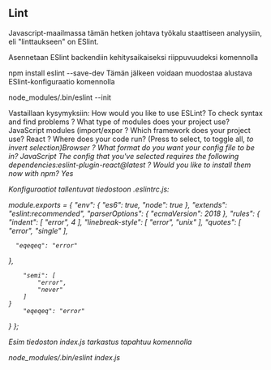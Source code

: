 ## Lint


Javascript-maailmassa tämän hetken johtava työkalu staattiseen analyysiin, eli "linttaukseen" on ESlint.


Asennetaan ESlint backendiin kehitysaikaiseksi riippuvuudeksi komennolla

npm install eslint --save-dev
Tämän jälkeen voidaan muodostaa alustava ESlint-konfiguraatio komennolla

node_modules/.bin/eslint --init

Vastaillaan kysymyksiin:
 How would you like to use ESLint? To check syntax and find problems
? What type of modules does your project use? JavaScript modules (import/expor
? Which framework does your project use? React
? Where does your code run? (Press <space> to select, <a> to toggle all, <i> to 
invert selection)Browser
? What format do you want your config file to be in? JavaScript
The config that you've selected requires the following dependencies:eslint-plugin-react@latest
? Would you like to install them now with npm? Yes


Konfiguraatiot tallentuvat tiedostoon .eslintrc.js:

module.exports = {
    "env": {
        "es6": true,
        "node": true
    },
    "extends": "eslint:recommended",
    "parserOptions": {
        "ecmaVersion": 2018
    },
    "rules": {
        "indent": [
            "error",
            4
        ],
        "linebreak-style": [
            "error",
            "unix"
        ],
        "quotes": [
            "error",
            "single"
        ],
        
      "eqeqeq": "error"
  },
        
        "semi": [
            "error",
            "never"
        ]
    }
        "eqeqeq": "error"
  }
};



Esim tiedoston index.js tarkastus tapahtuu komennolla

node_modules/.bin/eslint index.js
